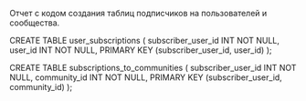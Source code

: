 Отчет с кодом создания таблиц подписчиков на пользователей и сообщества.


CREATE TABLE user_subscriptions (
subscriber_user_id INT NOT NULL,
user_id INT NOT NULL,
PRIMARY KEY (subscriber_user_id, user_id)
);

CREATE TABLE subscriptions_to_communities (
subscriber_user_id INT NOT NULL,
community_id INT NOT NULL,
PRIMARY KEY (subscriber_user_id, community_id)
);